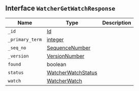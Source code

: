 ## Interface `WatcherGetWatchResponse`

| Name | Type | Description |
| - | - | - |
| `_id` | [Id](./Id.md) | &nbsp; |
| `_primary_term` | [integer](./integer.md) | &nbsp; |
| `_seq_no` | [SequenceNumber](./SequenceNumber.md) | &nbsp; |
| `_version` | [VersionNumber](./VersionNumber.md) | &nbsp; |
| `found` | boolean | &nbsp; |
| `status` | [WatcherWatchStatus](./WatcherWatchStatus.md) | &nbsp; |
| `watch` | [WatcherWatch](./WatcherWatch.md) | &nbsp; |
